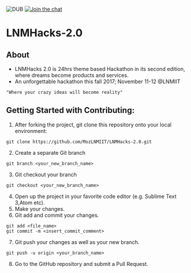 ![DUB](https://img.shields.io/dub/l/vibe-d.svg?style=flat) [![Join the chat](https://img.shields.io/badge/gitter-join%20chat%20%E2%86%92-brightgreen.svg)](https://gitter.im/moz-lnmiit/Lobby)

# LNMHacks-2.0

## About
* LNMHacks 2.0 is 24hrs theme based Hackathon in its second edition, where dreams become products and services.
* An unforgettable hackathon this fall 2017; November 11-12 @LNMIIT

`"Where your crazy ideas will become reality"`


## Getting Started with Contributing:
1. After forking the project, git clone this repository onto your local environment:
```
git clone https://github.com/MozLNMIIT/LNMHacks-2.0.git
```
2. Create a separate Git branch
```
git branch <your_new_branch_name>
```
3. Git checkout your branch
```
git checkout <your_new_branch_name>
```
4. Open up the project in your favorite code editor (e.g. Sublime Text 3,Atom etc).
5. Make your changes.
6. Git add and commit your changes.
```
git add <file_name>
git commit -m <insert_commit_comment>
```
7. Git push your changes as well as your new branch.
```
git push -u origin <your_branch_name>
```
8. Go to the GitHub repository and submit a Pull Request.
